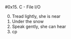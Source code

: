 #0x15. C - File I/O

0. Tread lightly, she is near
1. Under the snow
2. Speak gently, she can hear
3. cp

